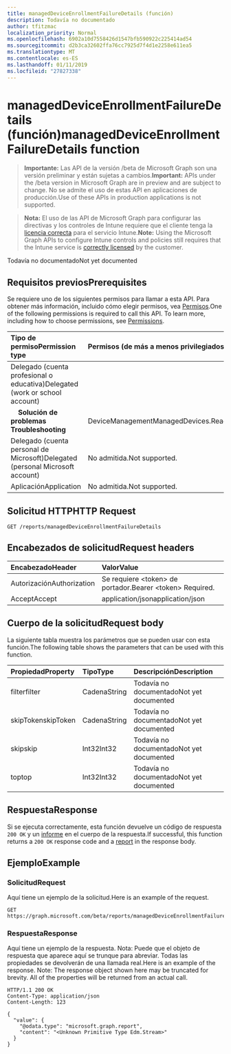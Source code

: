 ```yaml
---
title: managedDeviceEnrollmentFailureDetails (función)
description: Todavía no documentado
author: tfitzmac
localization_priority: Normal
ms.openlocfilehash: 6902a10d7558426d1547bfb590922c225414ad54
ms.sourcegitcommit: d2b3ca32602ffa76cc7925d7f4d1e2258e611ea5
ms.translationtype: MT
ms.contentlocale: es-ES
ms.lasthandoff: 01/11/2019
ms.locfileid: "27827338"
---
```

# <a name="manageddeviceenrollmentfailuredetails-function"></a><span data-ttu-id="a55f6-103">managedDeviceEnrollmentFailureDetails (función)</span><span class="sxs-lookup"><span data-stu-id="a55f6-103">managedDeviceEnrollmentFailureDetails function</span></span>

> <span data-ttu-id="a55f6-104">**Importante:** Las API de la versión /beta de Microsoft Graph son una versión preliminar y están sujetas a cambios.</span><span class="sxs-lookup"><span data-stu-id="a55f6-104">**Important:** APIs under the /beta version in Microsoft Graph are in preview and are subject to change.</span></span> <span data-ttu-id="a55f6-105">No se admite el uso de estas API en aplicaciones de producción.</span><span class="sxs-lookup"><span data-stu-id="a55f6-105">Use of these APIs in production applications is not supported.</span></span>

> <span data-ttu-id="a55f6-106">**Nota:** El uso de las API de Microsoft Graph para configurar las directivas y los controles de Intune requiere que el cliente tenga la [licencia correcta](https://go.microsoft.com/fwlink/?linkid=839381) para el servicio Intune.</span><span class="sxs-lookup"><span data-stu-id="a55f6-106">**Note:** Using the Microsoft Graph APIs to configure Intune controls and policies still requires that the Intune service is [correctly licensed](https://go.microsoft.com/fwlink/?linkid=839381) by the customer.</span></span>

<span data-ttu-id="a55f6-107">Todavía no documentado</span><span class="sxs-lookup"><span data-stu-id="a55f6-107">Not yet documented</span></span>
## <a name="prerequisites"></a><span data-ttu-id="a55f6-108">Requisitos previos</span><span class="sxs-lookup"><span data-stu-id="a55f6-108">Prerequisites</span></span>
<span data-ttu-id="a55f6-p102">Se requiere uno de los siguientes permisos para llamar a esta API. Para obtener más información, incluido cómo elegir permisos, vea [Permisos](/graph/permissions-reference).</span><span class="sxs-lookup"><span data-stu-id="a55f6-p102">One of the following permissions is required to call this API. To learn more, including how to choose permissions, see [Permissions](/graph/permissions-reference).</span></span>

|<span data-ttu-id="a55f6-111">Tipo de permiso</span><span class="sxs-lookup"><span data-stu-id="a55f6-111">Permission type</span></span>|<span data-ttu-id="a55f6-112">Permisos (de más a menos privilegiados)</span><span class="sxs-lookup"><span data-stu-id="a55f6-112">Permissions (from most to least privileged)</span></span>|
|:---|:---|
|<span data-ttu-id="a55f6-113">Delegado (cuenta profesional o educativa)</span><span class="sxs-lookup"><span data-stu-id="a55f6-113">Delegated (work or school account)</span></span>||
| <span data-ttu-id="a55f6-114">&nbsp; &nbsp; **Solución de problemas**</span><span class="sxs-lookup"><span data-stu-id="a55f6-114">&nbsp; &nbsp; **Troubleshooting**</span></span> | <span data-ttu-id="a55f6-115">DeviceManagementManagedDevices.ReadWrite.All</span><span class="sxs-lookup"><span data-stu-id="a55f6-115">DeviceManagementManagedDevices.ReadWrite.All</span></span>|
|<span data-ttu-id="a55f6-116">Delegado (cuenta personal de Microsoft)</span><span class="sxs-lookup"><span data-stu-id="a55f6-116">Delegated (personal Microsoft account)</span></span>|<span data-ttu-id="a55f6-117">No admitida.</span><span class="sxs-lookup"><span data-stu-id="a55f6-117">Not supported.</span></span>|
|<span data-ttu-id="a55f6-118">Aplicación</span><span class="sxs-lookup"><span data-stu-id="a55f6-118">Application</span></span>|<span data-ttu-id="a55f6-119">No admitida.</span><span class="sxs-lookup"><span data-stu-id="a55f6-119">Not supported.</span></span>|

## <a name="http-request"></a><span data-ttu-id="a55f6-120">Solicitud HTTP</span><span class="sxs-lookup"><span data-stu-id="a55f6-120">HTTP Request</span></span>
<!-- {
  "blockType": "ignored"
}
-->
``` http
GET /reports/managedDeviceEnrollmentFailureDetails
```

## <a name="request-headers"></a><span data-ttu-id="a55f6-121">Encabezados de solicitud</span><span class="sxs-lookup"><span data-stu-id="a55f6-121">Request headers</span></span>
|<span data-ttu-id="a55f6-122">Encabezado</span><span class="sxs-lookup"><span data-stu-id="a55f6-122">Header</span></span>|<span data-ttu-id="a55f6-123">Valor</span><span class="sxs-lookup"><span data-stu-id="a55f6-123">Value</span></span>|
|:---|:---|
|<span data-ttu-id="a55f6-124">Autorización</span><span class="sxs-lookup"><span data-stu-id="a55f6-124">Authorization</span></span>|<span data-ttu-id="a55f6-125">Se requiere &lt;token&gt; de portador.</span><span class="sxs-lookup"><span data-stu-id="a55f6-125">Bearer &lt;token&gt; Required.</span></span>|
|<span data-ttu-id="a55f6-126">Accept</span><span class="sxs-lookup"><span data-stu-id="a55f6-126">Accept</span></span>|<span data-ttu-id="a55f6-127">application/json</span><span class="sxs-lookup"><span data-stu-id="a55f6-127">application/json</span></span>|

## <a name="request-body"></a><span data-ttu-id="a55f6-128">Cuerpo de la solicitud</span><span class="sxs-lookup"><span data-stu-id="a55f6-128">Request body</span></span>
<span data-ttu-id="a55f6-129">La siguiente tabla muestra los parámetros que se pueden usar con esta función.</span><span class="sxs-lookup"><span data-stu-id="a55f6-129">The following table shows the parameters that can be used with this function.</span></span>

|<span data-ttu-id="a55f6-130">Propiedad</span><span class="sxs-lookup"><span data-stu-id="a55f6-130">Property</span></span>|<span data-ttu-id="a55f6-131">Tipo</span><span class="sxs-lookup"><span data-stu-id="a55f6-131">Type</span></span>|<span data-ttu-id="a55f6-132">Descripción</span><span class="sxs-lookup"><span data-stu-id="a55f6-132">Description</span></span>|
|:---|:---|:---|
|<span data-ttu-id="a55f6-133">filter</span><span class="sxs-lookup"><span data-stu-id="a55f6-133">filter</span></span>|<span data-ttu-id="a55f6-134">Cadena</span><span class="sxs-lookup"><span data-stu-id="a55f6-134">String</span></span>|<span data-ttu-id="a55f6-135">Todavía no documentado</span><span class="sxs-lookup"><span data-stu-id="a55f6-135">Not yet documented</span></span>|
|<span data-ttu-id="a55f6-136">skipToken</span><span class="sxs-lookup"><span data-stu-id="a55f6-136">skipToken</span></span>|<span data-ttu-id="a55f6-137">Cadena</span><span class="sxs-lookup"><span data-stu-id="a55f6-137">String</span></span>|<span data-ttu-id="a55f6-138">Todavía no documentado</span><span class="sxs-lookup"><span data-stu-id="a55f6-138">Not yet documented</span></span>|
|<span data-ttu-id="a55f6-139">skip</span><span class="sxs-lookup"><span data-stu-id="a55f6-139">skip</span></span>|<span data-ttu-id="a55f6-140">Int32</span><span class="sxs-lookup"><span data-stu-id="a55f6-140">Int32</span></span>|<span data-ttu-id="a55f6-141">Todavía no documentado</span><span class="sxs-lookup"><span data-stu-id="a55f6-141">Not yet documented</span></span>|
|<span data-ttu-id="a55f6-142">top</span><span class="sxs-lookup"><span data-stu-id="a55f6-142">top</span></span>|<span data-ttu-id="a55f6-143">Int32</span><span class="sxs-lookup"><span data-stu-id="a55f6-143">Int32</span></span>|<span data-ttu-id="a55f6-144">Todavía no documentado</span><span class="sxs-lookup"><span data-stu-id="a55f6-144">Not yet documented</span></span>|



## <a name="response"></a><span data-ttu-id="a55f6-145">Respuesta</span><span class="sxs-lookup"><span data-stu-id="a55f6-145">Response</span></span>
<span data-ttu-id="a55f6-146">Si se ejecuta correctamente, esta función devuelve un código de respuesta `200 OK` y un [informe](../resources/intune-shared-report.md) en el cuerpo de la respuesta.</span><span class="sxs-lookup"><span data-stu-id="a55f6-146">If successful, this function returns a `200 OK` response code and a [report](../resources/intune-shared-report.md) in the response body.</span></span>

## <a name="example"></a><span data-ttu-id="a55f6-147">Ejemplo</span><span class="sxs-lookup"><span data-stu-id="a55f6-147">Example</span></span>
### <a name="request"></a><span data-ttu-id="a55f6-148">Solicitud</span><span class="sxs-lookup"><span data-stu-id="a55f6-148">Request</span></span>
<span data-ttu-id="a55f6-149">Aquí tiene un ejemplo de la solicitud.</span><span class="sxs-lookup"><span data-stu-id="a55f6-149">Here is an example of the request.</span></span>
``` http
GET https://graph.microsoft.com/beta/reports/managedDeviceEnrollmentFailureDetails(skip=4,top=3,filter='parameterValue',skipToken='parameterValue')
```

### <a name="response"></a><span data-ttu-id="a55f6-150">Respuesta</span><span class="sxs-lookup"><span data-stu-id="a55f6-150">Response</span></span>
<span data-ttu-id="a55f6-p103">Aquí tiene un ejemplo de la respuesta. Nota: Puede que el objeto de respuesta que aparece aquí se trunque para abreviar. Todas las propiedades se devolverán de una llamada real.</span><span class="sxs-lookup"><span data-stu-id="a55f6-p103">Here is an example of the response. Note: The response object shown here may be truncated for brevity. All of the properties will be returned from an actual call.</span></span>
``` http
HTTP/1.1 200 OK
Content-Type: application/json
Content-Length: 123

{
  "value": {
    "@odata.type": "microsoft.graph.report",
    "content": "<Unknown Primitive Type Edm.Stream>"
  }
}
```



